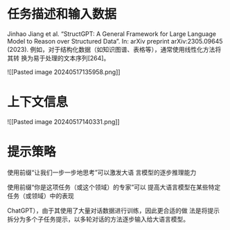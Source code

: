 

# 任务描述和输入数据

Jinhao Jiang et al. “StructGPT: A General Framework for Large Language Model to Reason
over Structured Data”. In: arXiv preprint arXiv:2305.09645 (2023).
例如，对于结构化数据（如知识图谱、表格等），通常使用线性化方法将其转
换为易于处理的文本序列[264]。

![[Pasted image 20240517135958.png]]


# 上下文信息

![[Pasted image 20240517140331.png]]

# 提示策略

使用前缀“让我们一步一步地思考”可以激发大语
言模型的逐步推理能力

使用前缀“你是这项任务（或这个领域）的专家”可以
提高大语言模型在某些特定任务（或领域）中的表现

ChatGPT），由于其使用了大量对话数据进行训练，因此更合适的做
法是将提示拆分为多个子任务提示，以多轮对话的方法逐步输入给大语言模型。

